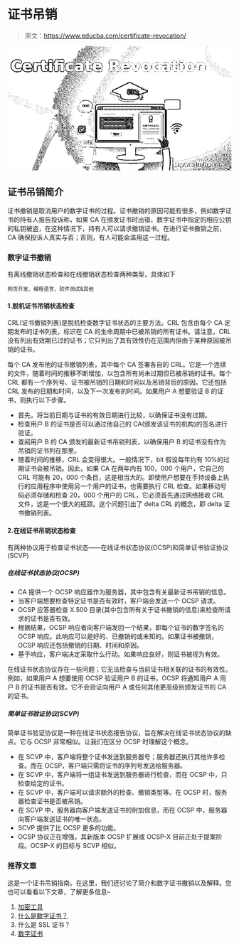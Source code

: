 # 证书吊销

> 原文：<https://www.educba.com/certificate-revocation/>

![Certificate Revocation](img/5b4843f9065cb23f58b03d2acdceaec8.png)



## 证书吊销简介

证书撤销是取消用户的数字证书的过程。证书撤销的原因可能有很多，例如数字证书的持有人报告投诉称，如果 CA 在颁发证书时出错，数字证书中指定的相应公钥的私钥被盗，在这种情况下，持有人可以请求撤销证书。在进行证书撤销之前，CA 确保投诉人真实与否；否则，有人可能会滥用这一过程。

### 数字证书撤销

有离线撤销状态检查和在线撤销状态检查两种类型，具体如下

<small>网页开发、编程语言、软件测试&其他</small>

#### 1.脱机证书吊销状态检查

CRL(证书撤销列表)是脱机检查数字证书状态的主要方法。CRL 包含由每个 CA 定期发布的证书列表，标识在 CA 的生命周期中已被吊销的所有证书。请注意，CRL 没有列出有效期已过的证书；它只列出了其有效性仍在范围内但由于某种原因被吊销的证书。

每个 CA 发布他的证书撤销列表，其中每个 CA 签署各自的 CRL。它是一个连续的文件，随着时间的推移不断增加，以包含所有尚未过期但已被吊销的证书。每个 CRL 都有一个序列号、证书被吊销的日期和时间以及吊销背后的原因。它还包括 CRL 发布的日期和时间，以及下一次发布的时间。如果用户 A 想要验证 B 的证书，则执行以下步骤。

*   首先，将当前日期与证书的有效日期进行比较，以确保证书没有过期。
*   检查用户 B 的证书是否可以通过他自己的 CA(颁发该证书的机构)的签名进行验证。
*   查阅用户 B 的 CA 颁发的最新证书吊销列表，以确保用户 B 的证书没有作为吊销的证书列在那里。
*   随着时间的推移，CRL 会变得很大。一般情况下，bit 假设每年约有 10%的过期证书会被吊销。因此，如果 CA 在两年内有 100，000 个用户，它自己的 CRL 可能有 20，000 个条目，这是相当大的。即使用户想要在手持设备上执行的应用程序中使用另一个用户的证书，也需要执行 CRL 检查。如果移动号码必须存储和检查 20，000 个用户的 CRL，它必须首先通过网络接收 CRL 文件，这是一个很大的瓶颈。这个问题引出了 delta CRL 的概念，即 delta 证书撤销列表。

#### 2.在线证书吊销状态检查

有两种协议用于检查证书状态——在线证书状态协议(OCSP)和简单证书验证协议(SCVP)

##### 在线证书状态协议(OCSP)

*   CA 提供一个 OCSP 响应器作为服务器，其中包含有关最新证书吊销的信息。
*   当客户端想要检查特定证书是否有效时，客户端会发送一个 OCSP 请求。
*   OCSP 应答器检查 X.500 目录(其中包含所有关于证书撤销的信息)来检查所请求的证书是否有效。
*   根据结果，OCSP 响应者向客户端发回一个结果，即每个证书的数字签名的 OCSP 响应。此响应可以是好的、已撤销的或未知的。如果证书被撤销，OCSP 响应还包括撤销的日期、时间和原因。
*   基于响应，客户端决定采取什么行动。如果响应良好，则证书被视为有效。

在线证书状态协议存在一些问题；它无法检查与当前证书相关联的证书的有效性。例如，如果用户 A 想要使用 OCSP 验证用户 B 的证书，OCSP 将通知用户 A 用户 B 的证书是否有效。它不会验证向用户 A 或任何其他更高级别颁发证书的 CA 的证书。

##### 简单证书验证协议(SCVP)

简单证书验证协议是一种在线证书状态报告协议，旨在解决在线证书状态协议的缺点。它与 OCSP 非常相似。让我们在区分 OCSP 时理解这个概念。

*   在 SCVP 中，客户端将整个证书发送到服务器号；服务器还执行其他许多检查。而在 OCSP，客户端只需将证书的序列号发送给服务器。
*   在 SCVP 中，客户端将一组证书发送到服务器进行检查，而在 OCSP 中，只检查给定的证书。
*   在 SCVP 中，客户端可以请求额外的检查、撤销类型等。在 OCSP 时，服务器检查证书是否被吊销。
*   在 SCVP 中，服务器向客户端发送证书的附加信息，而在 OCSP 中，服务器向客户端发送证书的唯一状态。
*   SCVP 提供了比 OCSP 更多的功能。
*   OCSP 协议正在增强，其新版本 OCSP 扩展或 OCSP-X 目前正处于提案阶段。OCSP-X 的目标与 SCVP 相似。

### 推荐文章

这是一个证书吊销指南。在这里，我们还讨论了简介和数字证书撤销以及解释。您也可以看看以下文章，了解更多信息–

1.  [加密工具](https://www.educba.com/cryptography-tools/)
2.  [什么是数字证书？](https://www.educba.com/what-is-digital-certificate/)
3.  什么是 SSL 证书？
4.  [数字证书](https://www.educba.com/digital-certificate/)





